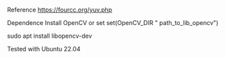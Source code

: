 
Reference
https://fourcc.org/yuv.php

Dependence
Install OpenCV or set set(OpenCV_DIR " path_to_lib_opencv")

sudo apt install libopencv-dev

Tested with Ubuntu 22.04

